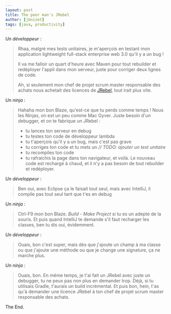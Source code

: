 ```yaml
---
layout: post
title: The poor man's JRebel
author: [jbnizet]
tags: [java, productivity]
---
```


*Un développeur*&nbsp;:

>Rhaa, malgré mes tests unitaires, je m'aperçois en testant mon application lightweight full-stack enterprise web 3.0 qu'il y a un bug&nbsp;! 
>
>Il va me falloir un quart d'heure avec Maven pour tout rebuilder et redéployer l'appli dans mon serveur, juste pour corriger deux lignes de code. 
>
>Ah, si seulement mon chef de projet scrum master responsable des achats nous achetait des licences de [JRebel](http://zeroturnaround.com/software/jrebel/), tout irait plus vite.

*Un ninja*&nbsp;:

> Hahaha mon bon Blaze, qu'est-ce que tu perds comme temps&nbsp;! Nous les Ninjas, on est un peu comme Mac Gyver. Juste besoin d'un debugger, et
>on te fabrique un JRebel&nbsp;:
>
> - tu lances ton serveur en debug
> - tu testes ton code de développeur lambda
> - tu t'aperçois qu'il y a un bug, mais c'est pas grave
> - tu corriges ton code et tu mets un *// TODO: ajouter un test unitaire*
> - tu recompiles ton code
> - tu rafraichis la page dans ton navigateur, et voilà. Le nouveau code est rechargé à chaud, et il n'y a pas besoin de tout rebuilder et redéployer.

*Un développeur*&nbsp;:

>Ben oui, avec Eclipse ça le faisait tout seul, mais avec IntelliJ, il compile pas tout seul tant que t'es en debug

*Un ninja*&nbsp;:

>Ctrl-F9 mon bon Blaze. *Build - Make Project* si tu es un adepte de la souris. Et puis quand IntelliJ te demande s'il faut recharger les classes,
> ben tu dis oui, évidemment.

*Un développeur*&nbsp;:

>Ouais, bon c'est super, mais dès que j'ajoute un champ à ma classe ou que j'ajoute une méthode ou que je change une signature, ça ne marche plus.

*Un ninja*&nbsp;:

>Ouais, bon. En même temps, je t'ai fait un JRebel avec juste un debugger, tu ne peux pas non plus en demander trop. Déjà, si tu utilisais Gradle, t'aurais un build incrémental. Et puis bon, hein, t'as qu'à demander une licence JRebel à ton chef de projet scrum master responsable des achats.

The End.
